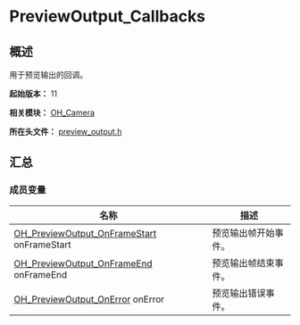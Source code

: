 # PreviewOutput_Callbacks
<!--Kit: Camera Kit-->
<!--Subsystem: Multimedia-->
<!--Owner: @qano-->
<!--Designer: @leo_ysl-->
<!--Tester: @xchaosioda-->
<!--Adviser: @w_Machine_cc-->

## 概述

用于预览输出的回调。

**起始版本：** 11

**相关模块：** [OH_Camera](capi-oh-camera.md)

**所在头文件：** [preview_output.h](capi-preview-output-h.md)

## 汇总

### 成员变量

| 名称 | 描述 |
| -- | -- |
| [OH_PreviewOutput_OnFrameStart](capi-preview-output-h.md#oh_previewoutput_onframestart) onFrameStart | 预览输出帧开始事件。 |
| [OH_PreviewOutput_OnFrameEnd](capi-preview-output-h.md#oh_previewoutput_onframeend) onFrameEnd | 预览输出帧结束事件。 |
| [OH_PreviewOutput_OnError](capi-preview-output-h.md#oh_previewoutput_onerror) onError | 预览输出错误事件。 |


